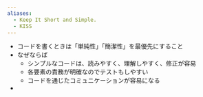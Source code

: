 ```yaml
---
aliases:
  - Keep It Short and Simple.
  - KISS
---
```

- コードを書くときは「単純性」「簡潔性」を最優先にすること
- なぜならば
	- シンプルなコードは、読みやすく、理解しやすく、修正が容易
	- 各要素の責務が明確なのでテストもしやすい
	- コードを通じたコミュニケーションが容易になる
- 